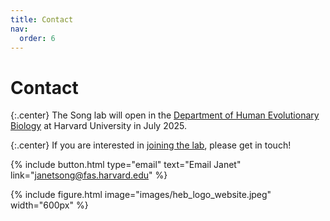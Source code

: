 ```yaml
---
title: Contact
nav:
  order: 6
---
```


# Contact

{:.center}
The Song lab will open in the [Department of Human Evolutionary Biology](https://heb.fas.harvard.edu/home) at Harvard University in July 2025.

{:.center}
If you are interested in [joining the lab](../joinus), please get in touch!

{%
  include button.html
  type="email"
  text="Email Janet"
  link="janetsong@fas.harvard.edu"
%}

<!-- Peabody Museum
11 Divinity Avenue
Cambridge, MA 02138 -->

{%
  include figure.html
  image="images/heb_logo_website.jpeg"
  width="600px"
%}
